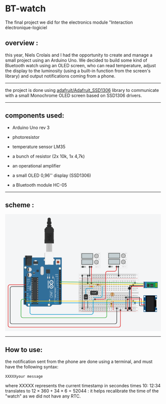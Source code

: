 # BT-watch

The final project we did for the electronics module "Interaction électronique-logiciel

## overview :

this year, Niels Crolais and I had the opportunity to create and manage a small project using an Arduino Uno. We decided to build some kind of Bluetooth watch using an OLED screen, who can read temperature, adjust the display to the luminosity (using a built-in function from the screen's library) and output notifications coming from a phone.

---

the project is done using [adafruit/Adafruit_SSD1306](https://github.com/adafruit/Adafruit_SSD1306?pseSrc=pgEcranOledArduino) library to communicate with a small Monochrome OLED screen based on SSD1306 drivers.

---

## components used:

- Arduino Uno rev 3

- photoresistor

- temperature sensor LM35

- a bunch of resistor (2x 10k, 1x 4,7k)

- an operational amplifier

- a small OLED 0,96'' display (SSD1306)

- a Bluetooth module HC-05 

---

## scheme :

![](scheme.png)



---

## How to use:

the notification sent from the phone are done using a terminal, and must have the following syntax:

```
XXXXXyour message
```

where XXXXX represents the current timestamp in secondes times 10: 12:34 translates to $12\times360+34\times6 = 52044$ : it helps recalibrate the time of the "watch" as we did not have any RTC.
